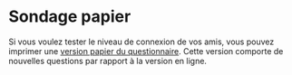 # Sondage papier

Si vous voulez tester le niveau de connexion de vos amis, vous pouvez imprimer une [version papier du questionnaire](http://www.tcrouzet.com/connecteurs/quizz.pdf). Cette version comporte de nouvelles questions par rapport à la version en ligne.